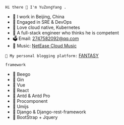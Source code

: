 `Hi there 👋 I'm YuZongYang .`

* 📍 I work in Beijing, China
* 🍉 Engaged in SRE & DevOps
* 🐳 Love cloud native, Kubernetes
* 📗 A full-stack engineer who thinks he is competent
* 🗳 Email: 2747582092@qq.com
* 🍅 Music: [NetEase Cloud Music](https://music.163.com/#/artist?id=51129489)



`🍊 My personal blogging platform:`
[FANTASY](https://igolang.cn)

`framework`
* 🍋 Beego
* 🍌 Gin
* 🍍 Vue
* 🥭 React
* 🍎 Antd & Antd Pro
* 🍏 Procomponent
* 🍐 Umijs
* 🍑 Django & Django-rest-framework
* 🥕 BootStrap + Jquery 
